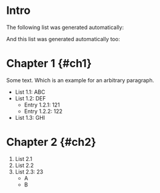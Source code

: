 # Intro

The following list was generated automatically:

<!-- #data-table /Chapter* -->

And this list was generated automatically too:

<!--
#data-table /*/List *
-->

# Chapter 1 {#ch1}

Some text.
Which is an example for an arbitrary paragraph.

* List 1.1: ABC
* List 1.2: DEF
    + Entry 1.2.1: 121
    + Entry 1.2.2: 122
* List 1.3: GHI

# Chapter 2 {#ch2}

1. List 2.1
2. List 2.2
3. List 2.3: 23
    * A
    * B

